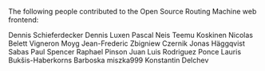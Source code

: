 The following people contributed to the Open Source Routing Machine web frontend:

Dennis Schieferdecker 
Dennis Luxen
Pascal Neis
Teemu Koskinen
Nicolas Belett Vigneron
Moyg
Jean-Frederic
Zbigniew Czernik
Jonas Häggqvist
Sabas
Paul Spencer
Raphael Pinson
Juan Luis Rodriguez Ponce
Lauris Bukšis-Haberkorns
Barboska
miszka999
Konstantin Delchev